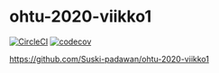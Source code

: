# ohtu-2020-viikko1
[![CircleCI](https://circleci.com/gh/Suski-padawan/ohtu-2020-viikko1.svg?style=svg)](https://circleci.com/gh/Suski-padawan/ohtu-2020-viikko1)
[![codecov](https://codecov.io/gh/Suski-padawan/ohtu-2020-viikko1/branch/master/graph/badge.svg)](https://codecov.io/gh/Suski-padawan/ohtu-2020-viikko1)

https://github.com/Suski-padawan/ohtu-2020-viikko1
